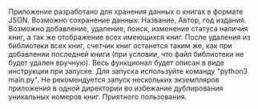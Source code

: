 Приложение разработано для хранения данных о книгах в формате JSON.
Возможно сохранение данных: Название, Автор, год издания.
Возможно добавление, удаление, поиск, изменение статуса наличия книг, а так же 
отображение всех имеющихся книг.
После удаления из библиотеки всех книг, счетчик книг останется таким же, как при
добавлении последней книги (при условии, что файл библиотеки не будет удален вручную).
Весь функционал будет описан в виде инструкции при запуске.
Для запуска используйте команду "python3 main.py".
Не рекомендуется запуск нескольких экземпляров приложения в одной директории
во избежание дублирования уникальных номеров книг.
Приятного пользования.
